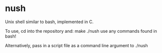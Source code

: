 # nush

Unix shell similar to bash, implemented in C.

To use, cd into the repository and:
make
./nush
use any commands found in bash!

Alternatively, pass in a script file as a command line argument to ./nush 
